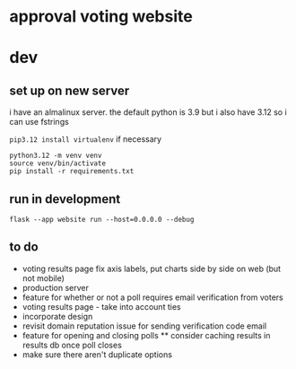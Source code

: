 # approval voting website

# dev
## set up on new server
i have an almalinux server. the default python is 3.9 but i also have 3.12 so i can use fstrings

`pip3.12 install virtualenv` if necessary

```
python3.12 -m venv venv
source venv/bin/activate
pip install -r requirements.txt
```

## run in development

```
flask --app website run --host=0.0.0.0 --debug
```

## to do
* voting results page fix axis labels, put charts side by side on web (but not mobile)
* production server
* feature for whether or not a poll requires email verification from voters
* voting results page - take into account ties
* incorporate design
* revisit domain reputation issue for sending verification code email
* feature for opening and closing polls
** consider caching results in results db once poll closes
* make sure there aren't duplicate options